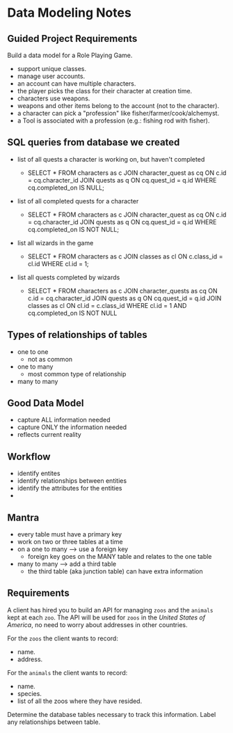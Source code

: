# Data Modeling Notes

## Guided Project Requirements

Build a data model for a Role Playing Game.

- support unique classes.
- manage user accounts.
- an account can have multiple characters.
- the player picks the class for their character at creation time.
- characters use weapons.
- weapons and other items belong to the account (not to the character).
- a character can pick a "profession" like fisher/farmer/cook/alchemyst.
- a Tool is associated with a profession (e.g.: fishing rod with fisher).

## SQL queries from database we created

- list of all quests a character is working on, but haven't completed

  - SELECT \* FROM characters as c
    JOIN character_quest as cq
    ON c.id = cq.character_id
    JOIN quests as q
    ON cq.quest_id = q.id
    WHERE cq.completed_on IS NULL;

- list of all completed quests for a character

  - SELECT \* FROM characters as c
    JOIN character_quest as cq
    ON c.id = cq.character_id
    JOIN quests as q
    ON cq.quest_id = q.id
    WHERE cq.completed_on IS NOT NULL;

- list all wizards in the game

  - SELECT \* FROM characters as c
    JOIN classes as cl
    ON c.class_id = cl.id
    WHERE cl.id = 1;

- list all quests completed by wizards
  - SELECT \* FROM characters as c
    JOIN character_quests as cq
    ON c.id = cq.character_id
    JOIN quests as q
    ON cq.quest_id = q.id
    JOIN classes as cl
    ON cl.id = c.class_id
    WHERE cl.id = 1 AND cq.completed_on IS NOT NULL

## Types of relationships of tables

- one to one
  - not as common
- one to many
  - most common type of relationship
- many to many

## Good Data Model

- capture ALL information needed
- capture ONLY the information needed
- reflects current reality

## Workflow

- identify entites
- identify relationships between entities
- identify the attributes for the entities
-

## Mantra

- every table must have a primary key
- work on two or three tables at a time
- on a one to many --> use a foreign key
  - foreign key goes on the MANY table and relates to the one table
- many to many --> add a third table
  - the third table (aka junction table) can have extra information

## Requirements

A client has hired you to build an API for managing `zoos` and the `animals` kept at each `zoo`. The API will be used for `zoos` in the _United States of America_, no need to worry about addresses in other countries.

For the `zoos` the client wants to record:

- name.
- address.

For the `animals` the client wants to record:

- name.
- species.
- list of all the zoos where they have resided.

Determine the database tables necessary to track this information.
Label any relationships between table.
